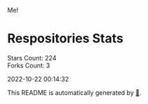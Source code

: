 Me!

# Respositories Stats
Stars Count: 224  
Forks Count: 3

2022-10-22 00:14:32  

This README is automatically generated by [🐰](https://github.com/rnitta/rnitta).
